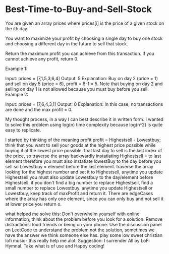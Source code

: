 # Best-Time-to-Buy-and-Sell-Stock
You are given an array prices where prices[i] is the price of a given stock on the ith day.

You want to maximize your profit by choosing a single day to buy one stock and choosing a different day in the future to sell that stock.

Return the maximum profit you can achieve from this transaction. If you cannot achieve any profit, return 0.

 

Example 1:

Input: prices = [7,1,5,3,6,4]
Output: 5
Explanation: Buy on day 2 (price = 1) and sell on day 5 (price = 6), profit = 6-1 = 5.
Note that buying on day 2 and selling on day 1 is not allowed because you must buy before you sell.
Example 2:

Input: prices = [7,6,4,3,1]
Output: 0
Explanation: In this case, no transactions are done and the max profit = 0.


 My thought process, in a way I can best describe it in written form.
 I wanted to solve this problem using log(n) time complexity because 
 log(n^2) is quite easy to replicate.

 I started by thinking of the meaning profit
 profit = Highestsell - Lowestbuy;
 think that you want to sell your goods at the highest price possible while buying it at the lowest price possible.
 that last day to sell is the last index of the price, so traverse the array backwardly
 instatiating Highestsell = to last element
 therefore you must also instatiate  lowestBuy to the day before you sell so
 Lowestbuy = element before the last element.
 traverse the array looking for the highest number and set it to Highestsell, anytime you update Highestsell
 you must also update Lowestbuy to the day/element before Highestsell.
 if you don't find a big number to replace Highestsell, find a small number to replace Lowestbuy.
 anytime you update Highestsell or Lowestbuy, keep track of maxProfit and return it.
 There are edgeCases where the array has only one element, since you can only buy and not sell it at lower price you return o.

 what helped me solve this:
 Don't overwhelm yourself with online information, think about the problem before you look for a solution.
 Remove distractions: loud friends or being on your phone.
 Use the discussion panel on LeetCode to understand the problem not the solution, sometimes we have the answer we think someone else has.
 play some low sweet christian lofi music-  this really help me alot. Suggestion: I surrender All by LoFi Hymnal.
 Take what is of use and Happy coding!
 
